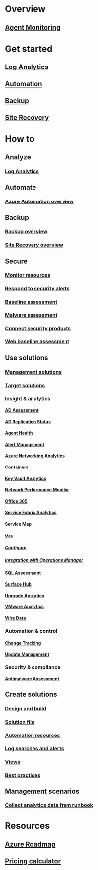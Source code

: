 # Overview
## [Agent Monitoring](../monitoring/index.md)

# Get started
## [Log Analytics](../log-analytics/log-analytics-get-started.md)
## [Automation](/azure/automation/)
## [Backup](../backup/backup-introduction-to-azure-backup.md)
## [Site Recovery](../site-recovery/site-recovery-overview.md)


# How to

## Analyze
### [Log Analytics](../log-analytics/log-analytics-queries.md?toc=%2fazure%2foperations-management-suite%2ftoc.json)
## Automate
### [Azure Automation overview](../automation/automation-intro.md?toc=%2fazure%2foperations-management-suite%2ftoc.json)

## Backup
### [Backup overview](../backup/backup-introduction-to-azure-backup.md?toc=%2fazure%2foperations-management-suite%2ftoc.json)
### [Site Recovery overview](../site-recovery/site-recovery-overview.md?toc=%2fazure%2foperations-management-suite%2ftoc.json)

## Secure
### [Monitor resources](../security-center/security-center-monitoring.md)
### [Respond to security alerts](../security-center/security-center-managing-and-responding-alerts.md)
### [Baseline assessment](../security-center/security-center-customize-os-security-config.md)
### [Malware assessment](../security-center/security-center-install-endpoint-protection.md)
### [Connect security products](../security-center/quick-security-solutions.md)
### [Web baseline assessment](../security-center/security-center-customize-os-security-config.md)

## Use solutions
### [Management solutions](../azure-monitor/insights/solutions.md)
### [Target solutions](../azure-monitor/insights/solution-targeting.md)
### Insight & analytics
#### [AD Assessment](../azure-monitor/insights/ad-assessment.md?toc=%2fazure%2foperations-management-suite%2ftoc.json)
#### [AD Replication Status](../azure-monitor/insights/ad-replication-status.md?toc=%2fazure%2foperations-management-suite%2ftoc.json)
#### [Agent Health](oms-solution-agenthealth.md)
#### [Alert Management](../log-analytics/log-analytics-solution-alert-management.md?toc=%2fazure%2foperations-management-suite%2ftoc.json)
#### [Azure Networking Analytics](../azure-monitor/insights/azure-networking-analytics.md?toc=%2fazure%2foperations-management-suite%2ftoc.json)
#### [Containers](../log-analytics/log-analytics-containers.md?toc=%2fazure%2foperations-management-suite%2ftoc.json)
#### [Key Vault Analytics](../azure-monitor/insights/azure-key-vault.md?toc=%2fazure%2foperations-management-suite%2ftoc.json)
#### [Network Performance Monitor](../azure-monitor/insights/network-performance-monitor.md?toc=%2fazure%2foperations-management-suite%2ftoc.json)
#### [Office 365](oms-solution-office-365.md)
#### [Service Fabric Analytics](../log-analytics/log-analytics-service-fabric.md?toc=%2fazure%2foperations-management-suite%2ftoc.json)
#### Service Map
##### [Use](../azure-monitor/insights/service-map.md)
##### [Configure](../azure-monitor/insights/service-map-configure.md)
##### [Integration with Operations Manager](../azure-monitor/insights/service-map-scom.md)
#### [SQL Assessment](../azure-monitor/insights/sql-assessment.md?toc=%2fazure%2foperations-management-suite%2ftoc.json)
#### [Surface Hub](../azure-monitor/insights/surface-hubs.md?toc=%2fazure%2foperations-management-suite%2ftoc.json)
#### [Upgrade Analytics](https://technet.microsoft.com/itpro/windows/deploy/manage-windows-upgrades-with-upgrade-analytics?f=255&MSPPError=-2147217396)
#### [VMware Analytics](../azure-monitor/insights/vmware.md?toc=%2fazure%2foperations-management-suite%2ftoc.json)
#### [Wire Data](../azure-monitor/insights/wire-data.md?toc=%2fazure%2foperations-management-suite%2ftoc.json)
### Automation & control
#### [Change Tracking](../log-analytics/log-analytics-change-tracking.md?toc=%2fazure%2foperations-management-suite%2ftoc.json)
#### [Update Management](oms-solution-update-management.md)
### Security & compliance
#### [Antimalware Assessment](../log-analytics/log-analytics-malware.md?toc=%2fazure%2foperations-management-suite%2ftoc.json)

## Create solutions
### [Design and build](../azure-monitor/insights/solutions-creating.md)
### [Solution file](../azure-monitor/insights/solutions-solution-file.md)
### [Automation resources](../azure-monitor/insights/solutions-resources-automation.md)
### [Log searches and alerts](../azure-monitor/insights/solutions-resources-searches-alerts.md)
### [Views](../azure-monitor/insights/solutions-resources-views.md)
### [Best practices](../azure-monitor/insights/solutions-best-practices.md)

## Management scenarios
### [Collect analytics data from runbook](../azure-monitor/platform/runbook-datacollect.md?toc=%2fazure%2foperations-management-suite%2ftoc.json)

# Resources
## [Azure Roadmap](https://azure.microsoft.com/roadmap/)
## [Pricing calculator](https://azure.microsoft.com/pricing/calculator/)
